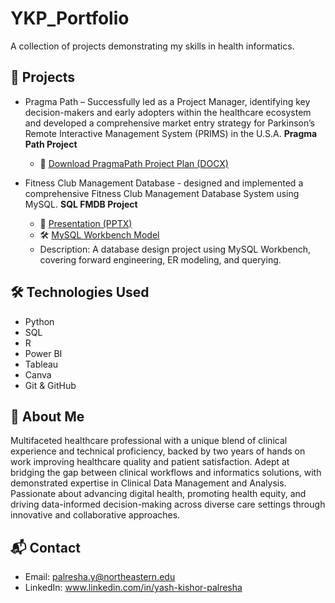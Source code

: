 # YKP_Portfolio
A collection of projects demonstrating my skills in health informatics.

## 📂 Projects
- Pragma Path – Successfully led as a Project Manager, identifying key decision-makers and early adopters within the healthcare ecosystem and 
developed a comprehensive market entry strategy for Parkinson’s Remote Interactive Management System (PRIMS) in the U.S.A.
**Pragma Path Project**
  - 📄 [Download PragmaPath Project Plan (DOCX)](https://github.com/palreshayash/YKP_Portfolio/blob/main/PragmaPath%20Project%20Plan%20-%20Final.docx)

- Fitness Club Management Database - designed and implemented a comprehensive Fitness Club Management Database System using MySQL.
 **SQL FMDB Project**
  - 📄 [Presentation (PPTX)](SQL%20FMDB%20project.pptx)
  - 🛠️ [MySQL Workbench Model](SQL%20FMDB.mwb)
  - Description: A database design project using MySQL Workbench, covering forward engineering, ER modeling, and querying.


## 🛠️ Technologies Used
- Python
- SQL 
- R
- Power BI
- Tableau
- Canva
- Git & GitHub


## 👤 About Me
Multifaceted healthcare professional with a unique blend of clinical experience and technical proficiency, backed by two years of hands
on work improving healthcare quality and patient satisfaction. Adept at bridging the gap between clinical workflows and informatics 
solutions, with demonstrated expertise in Clinical Data Management and Analysis. Passionate about advancing digital health, promoting 
health equity, and driving data-informed decision-making across diverse care settings through innovative and collaborative approaches.
## 📬 Contact
- Email: palresha.y@northeastern.edu
- LinkedIn: www.linkedin.com/in/yash-kishor-palresha
